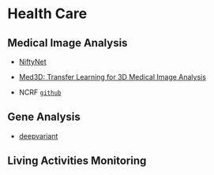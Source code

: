 # Health Care

## Medical Image Analysis

* [NiftyNet](https://github.com/NifTK/NiftyNet)

* [Med3D: Transfer Learning for 3D Medical Image Analysis](https://github.com/Tencent/MedicalNet)

* NCRF [`github`](https://github.com/baidu-research/NCRF)

## Gene Analysis

* [deepvariant](https://github.com/google/deepvariant)

## Living Activities Monitoring
